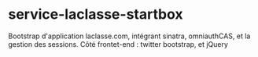 service-laclasse-startbox
=========================

Bootstrap d'application laclasse.com, intégrant sinatra, omniauthCAS, et la gestion des sessions. Côté frontet-end : twitter bootstrap, et jQuery
